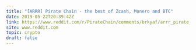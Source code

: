 ```yaml
---
title: "[ARRR] Pirate Chain - the best of Zcash, Monero and BTC"
date: 2019-05-22T20:39:42Z
link: https://www.reddit.com/r/PirateChain/comments/brkyaf/arrr_pirate_chain_the_best_of_zcash_monero_and_btc/?utm_medium=RSS&utm_source=hune
site: www.reddit.com
topic: crypto
draft: false
---
```

